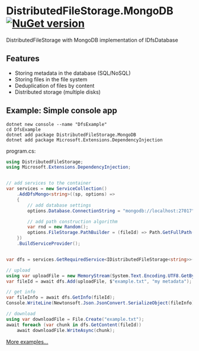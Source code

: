 # DistributedFileStorage.MongoDB [![NuGet version](https://badge.fury.io/nu/DistributedFileStorage.MongoDB.svg)](http://badge.fury.io/nu/DistributedFileStorage.MongoDB)
DistributedFileStorage with MongoDB implementation of IDfsDatabase


## Features
* Storing metadata in the database (SQL/NoSQL)
* Storing files in the file system
* Deduplication of files by content
* Distributed storage (multiple disks)



## Example: Simple console app
```
dotnet new console --name "DfsExample"
cd DfsExample
dotnet add package DistributedFileStorage.MongoDB
dotnet add package Microsoft.Extensions.DependencyInjection
```

program.cs:
```C#
using DistributedFileStorage;
using Microsoft.Extensions.DependencyInjection;


// add services to the container
var services = new ServiceCollection()
    .AddDfsMongo<string>((sp, options) =>
    {
        // add database settings 
        options.Database.ConnectionString = "mongodb://localhost:27017";

        // add path construction algorithm 
        var rnd = new Random();
        options.FileStorage.PathBuilder = (fileId) => Path.GetFullPath($@"_dfs\fake_disk_{rnd.Next(1, 3)}\{DateTime.Now:yyyy\\MM\\dd}\{fileId}");
    })
    .BuildServiceProvider();


var dfs = services.GetRequiredService<IDistributedFileStorage<string>>();

// upload
using var uploadFile = new MemoryStream(System.Text.Encoding.UTF8.GetBytes("test text"));
var fileId = await dfs.Add(uploadFile, $"example.txt", "my metadata");

// get info
var fileInfo = await dfs.GetInfo(fileId);
Console.WriteLine(Newtonsoft.Json.JsonConvert.SerializeObject(fileInfo));

// download 
using var downloadFile = File.Create("example.txt");
await foreach (var chunk in dfs.GetContent(fileId))
    await downloadFile.WriteAsync(chunk);
```


[More examples...](https://github.com/mustaddon/DistributedFileStorage/tree/main/Examples/)
